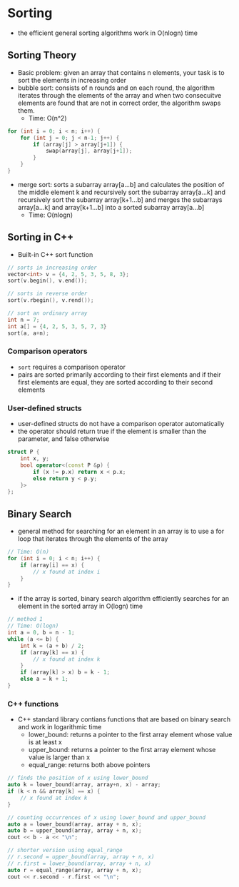# Sorting

- the efficient general sorting algorithms work in O(nlogn) time

## Sorting Theory

- Basic problem: given an array that contains n elements, your task is to sort the elements in increasing order
- bubble sort: consists of n rounds and on each round, the algorithm iterates through the elements of the array and when two consecuitve elements are found that are not in correct order, the algorithm swaps them.
  - Time: O(n^2)

```C++
for (int i = 0; i < n; i++) {
    for (int j = 0; j < n-1; j++) {
        if (array[j] > array[j+1]) {
            swap(array[j], array[j+1]);
        }
    }
}
```

- merge sort: sorts a subarray array[a...b] and calculates the position of the middle element k and recursively sort the subarray array[a...k] and recursively sort the subarray array[k+1...b] and merges the subarrays array[a...k] and array[k+1...b] into a sorted subarray array[a...b]
  - Time: O(nlogn)

## Sorting in C++

- Built-in C++ sort function

```C++
// sorts in increasing order
vector<int> v = {4, 2, 5, 3, 5, 8, 3};
sort(v.begin(), v.end());

// sorts in reverse order
sort(v.rbegin(), v.rend());

// sort an ordinary array
int n = 7;
int a[] = {4, 2, 5, 3, 5, 7, 3}
sort(a, a+n);
```

### Comparison operators

- `sort` requires a comparison operator
- pairs are sorted primarily according to their first elements and if their first elements are equal, they are sorted according to their second elements

### User-defined structs

- user-defined structs do not have a comparison operator automatically
- the operator should return true if the element is smaller than the parameter, and false otherwise

```C++
struct P {
    int x, y;
    bool operator<(const P &p) {
        if (x != p.x) return x < p.x;
        else return y < p.y;
    }>
};
```

## Binary Search

- general method for searching for an element in an array is to use a for loop that iterates through the elements of the array

```C++
// Time: O(n)
for (int i = 0; i < n; i++) {
    if (array[i] == x) {
        // x found at index i
    }
}
```

- if the array is sorted, binary search algorithm efficiently searches for an element in the sorted array in O(logn) time

```C++
// method 1
// Time: O(logn)
int a = 0, b = n - 1;
while (a <= b) {
    int k = (a + b) / 2;
    if (array[k] == x) {
        // x found at index k
    }
    if (array[k] > x) b = k - 1;
    else a = k + 1;
}
```

### C++ functions

- C++ standard library contians functions that are based on binary search and work in logarithmic time
  - lower_bound: returns a pointer to the first array element whose value is at least x
  - upper_bound: returns a pointer to the first array element whose value is larger than x
  - equal_range: returns both above pointers

```C++
// finds the position of x using lower_bound
auto k = lower_bound(array, array+n, x) - array;
if (k < n && array[k] == x) {
    // x found at index k
}

// counting occurrences of x using lower_bound and upper_bound
auto a = lower_bound(array, array + n, x);
auto b = upper_bound(array, array + n, x);
cout << b - a << "\n";

// shorter version using equal_range
// r.second = upper_bound(array, array + n, x)
// r.first = lower_bound(array, array + n, x)
auto r = equal_range(array, array + n, x);
cout << r.second - r.first << "\n";
```
